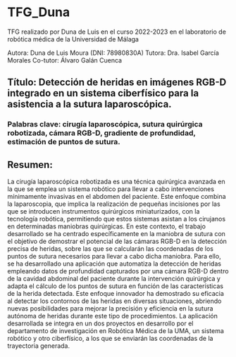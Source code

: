 # TFG_Duna
TFG realizado por Duna de Luis en el curso 2022-2023 en el laboratorio de robótica médica de la Universidad de Málaga

Autora: Duna de Luis Moura (DNI: 78980830A)
Tutora: Dra. Isabel García Morales
Co-tutor: Álvaro Galán Cuenca

## Título: Detección de heridas en imágenes RGB-D integrado en un sistema ciberfísico para la asistencia a la sutura laparoscópica.
### Palabras clave: cirugía laparoscópica, sutura quirúrgica robotizada, cámara RGB-D, gradiente de profundidad, estimación de puntos de sutura.

## Resumen:
La cirugía laparoscópica robotizada es una técnica quirúrgica avanzada en la que se emplea un sistema robótico para llevar a cabo intervenciones mínimamente invasivas en el abdomen del paciente. Este enfoque combina la laparoscopia, que implica la realización de pequeñas incisiones por las que se introducen instrumentos quirúrgicos miniaturizados, con la tecnología robótica, permitiendo que estos sistemas asistan a los cirujanos en determinadas maniobras quirúrgicas. 
En este contexto, el trabajo desarrollado se ha centrado específicamente en la maniobra de sutura con el objetivo de demostrar el potencial de las cámaras RGB-D en la detección precisa de heridas, sobre las que se calcularán las coordenadas de los puntos de sutura necesarios para llevar a cabo dicha maniobra. Para ello, se ha desarrollado una aplicación que automatiza la detección de heridas empleando datos de profundidad capturados por una cámara RGB-D dentro de la cavidad abdominal del paciente durante la intervención quirúrgica y adapta el cálculo de los puntos de sutura en función de las características de la herida detectada.
Este enfoque innovador ha demostrado su eficacia al detectar los contornos de las heridas en diversas situaciones, abriendo nuevas posibilidades para mejorar la precisión y eficiencia en la sutura autónoma de heridas durante este tipo de procedimientos. La aplicación desarrollada se integra en un dos proyectos en desarrollo por el departamento de investigación en Robótica Médica de la UMA, un sistema robótico y otro ciberfísico, a los que se enviarán las coordenadas de la trayectoria generada.
